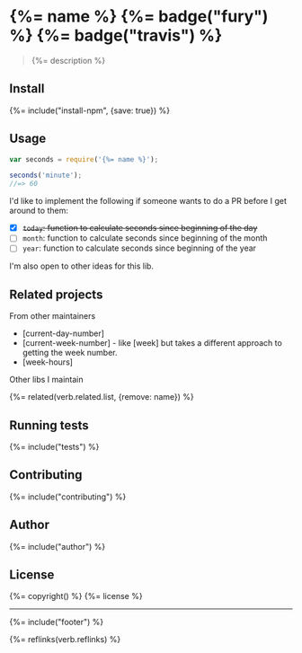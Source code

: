 # {%= name %} {%= badge("fury") %} {%= badge("travis") %}

> {%= description %}

## Install

{%= include("install-npm", {save: true}) %}

## Usage

```js
var seconds = require('{%= name %}');

seconds('minute');
//=> 60
```

I'd like to implement the following if someone wants to do a PR before I get around to them:

 - [x] ~~`today`: function to calculate seconds since beginning of the day~~
 - [ ] `month`: function to calculate seconds since beginning of the month
 - [ ] `year`: function to calculate seconds since beginning of the year

I'm also open to other ideas for this lib.

## Related projects

From other maintainers

- [current-day-number]
- [current-week-number] - like [week] but takes a different approach to getting the week number.
- [week-hours]

Other libs I maintain

{%= related(verb.related.list, {remove: name}) %}

## Running tests
{%= include("tests") %}

## Contributing
{%= include("contributing") %}

## Author
{%= include("author") %}

## License
{%= copyright() %}
{%= license %}

***

{%= include("footer") %}

{%= reflinks(verb.reflinks) %}
